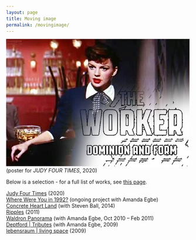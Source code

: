 ```yaml
---
layout: page
title: Moving image
permalink: /movingimage/
---
```


![](/images/judy_juenger.jpeg)  
(poster for _JUDY FOUR TIMES_, 2020)
  
Below is a selection - for a full list of works, see [this page](https://rosedetivoli.github.io/all_works/).  
  
[Judy Four Times](https://vimeo.com/419995325/53ce74e295) (2020)  
[Where Were You in 1992?](http://1992.maydayrooms.org) (ongoing project with Amanda Egbe)  
[Concrete Heart Land](http://concreteheartland.info) (with Steven Ball, 2014)  
[Ripples](https://rosedetivoli.github.io/april_showers/) (2011)  
[Waldron Panorama](https://rosedetivoli.github.io/waldron/) (with Amanda  Egbe, Oct 2010 – Feb 2011)  
[Deptford | Tributes](https://player.vimeo.com/video/129543067) (with Amanda  Egbe, 2009)  
[lebensraum | living space](https://rosedetivoli.github.io/lebensraum/) (2009)  

  

